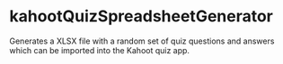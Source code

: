 # kahootQuizSpreadsheetGenerator
Generates a XLSX file with a random set of quiz questions and answers which can be imported into the Kahoot quiz app.
